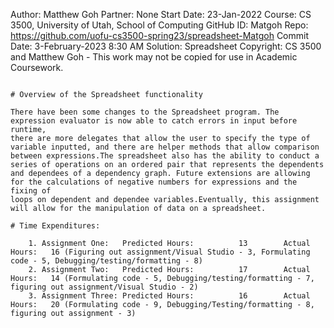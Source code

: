Author:     Matthew Goh
Partner:    None
Start Date: 23-Jan-2022
Course:     CS 3500, University of Utah, School of Computing
GitHub ID:  Matgoh
Repo:       https://github.com/uofu-cs3500-spring23/spreadsheet-Matgoh
Commit Date: 3-February-2023 8:30 AM
Solution:   Spreadsheet
Copyright:  CS 3500 and Matthew Goh - This work may not be copied for use in Academic Coursework.
```

# Overview of the Spreadsheet functionality

There have been some changes to the Spreadsheet program. The expression evaluator is now able to catch errors in input before runtime,
there are more delegates that allow the user to specify the type of variable inputted, and there are helper methods that allow comparison
between expressions.The spreadsheet also has the ability to conduct a series of operations on an ordered pair that represents the dependents 
and dependees of a dependency graph. Future extensions are allowing for the calculations of negative numbers for expressions and the fixing of 
loops on dependent and dependee variables.Eventually, this assignment will allow for the manipulation of data on a spreadsheet. 

# Time Expenditures:

    1. Assignment One:   Predicted Hours:          13        Actual Hours:   16 (Figuring out assignment/Visual Studio - 3, Formulating code - 5, Debugging/testing/formatting - 8)
    2. Assignment Two:   Predicted Hours:          17        Actual Hours:   14 (Formulating code - 5, Debugging/testing/formatting - 7, figuring out assignment/Visual Studio - 2)
    3. Assignment Three: Predicted Hours:          16        Actual Hours:   20 (Formulating code - 9, Debugging/Testing/formatting - 8, figuring out assignment - 3)